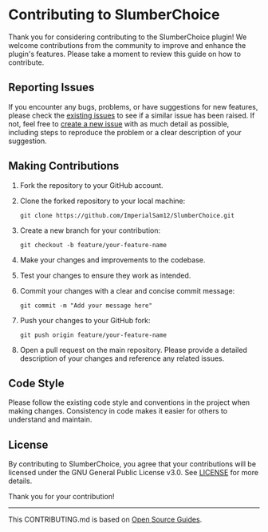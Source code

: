 # Contributing to SlumberChoice

Thank you for considering contributing to the SlumberChoice plugin! We welcome contributions from the community to improve and enhance the plugin's features. Please take a moment to review this guide on how to contribute.

## Reporting Issues

If you encounter any bugs, problems, or have suggestions for new features, please check the [existing issues](https://github.com/ImperialSam12/SlumberChoice/issues) to see if a similar issue has been raised. If not, feel free to [create a new issue](https://github.com/ImperialSam12/SlumberChoice/issues/new) with as much detail as possible, including steps to reproduce the problem or a clear description of your suggestion.

## Making Contributions

1. Fork the repository to your GitHub account.

2. Clone the forked repository to your local machine:

   ```
   git clone https://github.com/ImperialSam12/SlumberChoice.git
   ```

3. Create a new branch for your contribution:

   ```
   git checkout -b feature/your-feature-name
   ```

4. Make your changes and improvements to the codebase.

5. Test your changes to ensure they work as intended.

6. Commit your changes with a clear and concise commit message:

   ```
   git commit -m "Add your message here"
   ```

7. Push your changes to your GitHub fork:

   ```
   git push origin feature/your-feature-name
   ```

8. Open a pull request on the main repository. Please provide a detailed description of your changes and reference any related issues.

## Code Style

Please follow the existing code style and conventions in the project when making changes. Consistency in code makes it easier for others to understand and maintain.

## License

By contributing to SlumberChoice, you agree that your contributions will be licensed under the GNU General Public License v3.0. See [LICENSE](LICENSE) for more details.

Thank you for your contribution!

---

This CONTRIBUTING.md is based on [Open Source Guides](https://opensource.guide/).